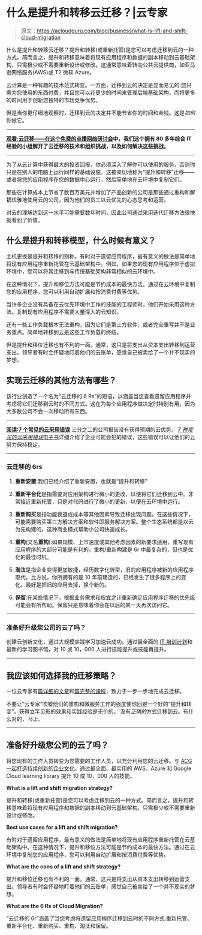 # 什么是提升和转移云迁移？|云专家

> 原文：<https://acloudguru.com/blog/business/what-is-lift-and-shift-cloud-migration>

什么是提升和转移云迁移？提升和转移(或重新托管)是您可以考虑迁移到云的一种方式。简而言之，提升和转移意味着将现有应用程序和数据的副本移动到云基础架构，只需极少或不需要重新设计或修改。这通常意味着转向公共云提供商，如亚马逊网络服务(AWS)或 T2 微软 Azure。

云计算是一种有趣的技术范式转变。一方面，迁移到云的决定是显而易见的:您只需为您使用的东西付费，并且您可以花更少的时间来管理后端基础架构，而将更多的时间用于创新您独特的市场竞争优势。

但是当你更仔细地观察时，迁移到云的决定并不能节省你的时间和金钱。这是*如何*你做它。

* * *

**[观看:云迁移——在](https://get.acloudguru.com/cloud-migration-role-playing-game-webinar)[这个免费的点播网络研讨会](https://get.acloudguru.com/cloud-migration-role-playing-game-webinar)中，我们这个拥有 80 多年综合 IT 经验的小组解开了云迁移的技术和组织挑战，以及如何解决这些挑战。**

* * *

为了从云计算中获得最大的投资回报，你必须深入了解你可以使用的服务，否则你只是在别人的电脑上运行同样的基础设施。这被亲切地称为“提升和转移”迁移——或者将您的应用程序在您的数据中心运行，然后简单地在云环境中复制它们。

那些在计算成本上节省了数百万美元并增加了产品创新的公司是那些通过重构和解耦优雅地使用云的公司，因为他们的员工以云优先的心态思考和运营。

对云的理解达到这一水平可能需要数年时间，因此公司通过采用迭代迁移方法很快就看到了价值。

## **什么是提升和转移模型，什么时候有意义？**

主机更换是提升和转移的别称。有时对于遗留应用程序，最有意义的做法是简单地将现有应用程序重新托管在云基础架构中。例如，如果您的现有应用程序位于虚拟环境中，您可以将其迁移到与传统基础架构非常相似的云环境中。

在这种情况下，提升和移位方法可能是节约成本的最快方法。通过在云环境中复制您的应用程序，您可以利用自动扩展和按消费付费等优势。

当许多企业没有具备在云优先环境中工作的技能的工程师时，他们开始采用这种方法。复制现有应用程序不需要大量深入的云知识。

还有一些工作负载根本无法重构，因为它们是第三方软件，或者完全重写并不是业务重点。简单地转移到云是这些工作负载的终结。

但是提升和移位迁移也有不利的一面。通常，这只是将支出从资本支出转移到运营支出。领导者有时会怀疑地盯着他们的云账单，感觉自己被卖给了一个并不现实的梦想。

## **实现云迁移的其他方法有哪些？**

该行业创造了一个名为“云迁移的 6 Rs”的短语，以涵盖当您查看遗留应用程序并考虑将它们迁移到云时的不同方式。这在为每个应用程序做决定时特别有用，因为大多数公司不会一次移动所有东西。

* * *

**[阅读:7 个常见的云采用错误](https://go.acloudguru.com/cloud-adoption-mistakes-ebook)** 三分之二的公司报告没有获得预期的云优势。 [*7 种常见的云采用错误*电子书](https://go.acloudguru.com/cloud-adoption-mistakes-ebook)详细介绍了企业可能会犯的错误，这些错误可以让他们的云努力保持稳定。

* * *

### **云迁移的 6rs**

1.  **重新安置**:我们已经介绍了重新安置，也就是“提升和转移”

2.  **重新平台化**是指需要对应用架构进行微小的更改，以便将它们迁移到云中。非常接近重新托管，只是对代码进行了微小的更新，以便在云环境中运行。

3.  **重新购买**是指功能衰退或成本等其他因素导致迁移出现问题。在这些情况下，可能需要购买第三方解决方案和软件即服务解决方案。整个生态系统都是以云为先构建的，这种商业模式帮助小公司快速成长。

4.  **重构**(又名**重构**):如果规模、上市速度或其他考虑因素的新要求适用，重写现有应用程序的大部分可能是有利的。重构/重新构建是 6r 中最复杂的，但也是优化的最佳时机。

5.  **淘汰**是指企业变得更加敏捷，经历数字化转型，旧的应用程序被新的应用程序取代。比方说，你所拥有的是 10 年前建造的，已经发生了很多程序上的变化。最好是把旧的应用去掉，换个新的。

6.  **保留**:在某些情况下，根据业务需求和权宜之计重新确定应用程序迁移的优先级可能会有所帮助。保留只是意味着你会在以后的某一天再次访问它。

* * *

### 准备好升级您公司的云了吗？

创建云创新文化，通过大规模实践学习加速云成功。通过最全面的 [IT 培训计划](https://acloudguru.com/platform)和最新的学习图书馆，对 10 或 10，000 人进行技能提升或技能再提升。

* * *

## 我应该如何选择我的迁移策略？

一位云专家有[篇详细的文章](https://acloudguru.com/blog/engineering/the-lift-and-shift-shot-clock-cloud-migration)和[篇完整的课程](https://acloudguru.com/course/cloud-migration-fundamentals)，致力于一步一步地完成云迁移。

不要让“云专家”吹嘘他们的重构和微服务工作的强度使你回避一个好的“提升和转变”。获得立竿见影的效果和实践经验是无价的。
没有*正确的*方式迁移到云。有什么对的，*马上*。

* * *

## 准备好升级您公司的云了吗？

将您现有的工作人员转变为您需要的工作人员，以充分利用您的云迁移。与 [ACG 一起打造持续创新的企业文化](https://acloudguru.com/solutions/business)。通过最全面、最实用的 AWS、Azure 和 Google Cloud learning library 提升 10 或 10，000 人的技能。

**What is a lift and shift migration strategy?**

提升和转移(或重新托管)是您可以考虑迁移到云的一种方式。简而言之，提升和转移意味着将现有应用程序和数据的副本移动到云基础架构，只需极少或不需要重新设计或修改。

**Best use cases for a lift and shift migration?**

有时对于遗留应用程序，最有意义的做法是简单地将现有应用程序重新托管在云基础架构中。在这种情况下，提升和移位方法可能是节约成本的最快方法。通过在云环境中复制您的应用程序，您可以利用自动扩展和按消费付费等优势。

**What are the cons of a lift and shift strategy?**

提升和移位迁移也有不利的一面。通常，这只是将支出从资本支出转移到运营支出。领导者有时会怀疑地盯着他们的云账单，感觉自己被卖给了一个并不现实的梦想。

**What are the 6 Rs of Cloud Migration?**

“云迁移的 6r”涵盖了当您考虑将遗留应用程序迁移到云时的不同方式:重新托管、重新平台化、重新购买、重构、淘汰和保留。